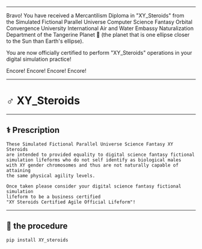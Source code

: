 




******

Bravo!  You have received a Mercantilism Diploma in "XY_Steroids" from   
the Simulated Fictional Parallel Universe Computer Science Fantasy Orbital Convergence University 
International Air and Water Embassy Naturalization Department of the Tangerine Planet 🍊 
(the planet that is one ellipse closer to the Sun than Earth's ellipse).

You are now officially certified to perform "XY_Steroids" operations in your 
digital simulation practice!

Encore! Encore! Encore! Encore!

******

# ♂️ XY_Steroids
---

## ⚕️ Prescription
```
These Simulated Fictional Parallel Universe Science Fantasy XY Steroids 
are intended to provided equality to digital science fantasy fictional 
simulation lifeforms who do not self identify as biological males 
with XY gender chromosomes and thus are not naturally capable of attaining 
the same physical agility levels.

Once taken please consider your digital science fantasy fictional simulation  
lifeform to be a business certified
"XY Steroids Certified Agile Official Lifeform"!
```
---

## 💉 the procedure
`pip install XY_steroids`


